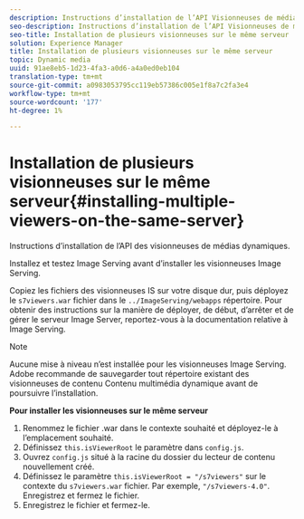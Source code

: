 ```yaml
---
description: Instructions d’installation de l’API Visionneuses de médias dynamiques.
seo-description: Instructions d’installation de l’API Visionneuses de médias dynamiques.
seo-title: Installation de plusieurs visionneuses sur le même serveur
solution: Experience Manager
title: Installation de plusieurs visionneuses sur le même serveur
topic: Dynamic media
uuid: 91ae8eb5-1d23-4fa3-a0d6-a4a0ed0eb104
translation-type: tm+mt
source-git-commit: a0983053795cc119eb57386c005e1f8a7c2fa3e4
workflow-type: tm+mt
source-wordcount: '177'
ht-degree: 1%

---
```



# Installation de plusieurs visionneuses sur le même serveur{#installing-multiple-viewers-on-the-same-server}

<!-- Updated June 1, 2020 from https://wiki.corp.adobe.com/pages/viewpage.action?spaceKey=scene7qa&title=s7Viewers%2C+S7SDK%2C+S7OnDemand+Release+Notes - Contact is Sasha -->

Instructions d’installation de l’API des visionneuses de médias dynamiques.

Installez et testez Image Serving avant d’installer les visionneuses Image Serving.

Copiez les fichiers des visionneuses IS sur votre disque dur, puis déployez le `s7viewers.war` fichier dans le `../ImageServing/webapps` répertoire. Pour obtenir des instructions sur la manière de déployer, de début, d’arrêter et de gérer le serveur Image Server, reportez-vous à la documentation relative à Image Serving.

>[!NOTE]
>
>Aucune mise à niveau n’est installée pour les visionneuses Image Serving. Adobe recommande de sauvegarder tout répertoire existant des visionneuses de contenu Contenu multimédia dynamique avant de poursuivre l’installation.

**Pour installer les visionneuses sur le même serveur**

1. Renommez le fichier .war dans le contexte souhaité et déployez-le à l’emplacement souhaité.
1. Définissez `this.isViewerRoot` le paramètre dans `config.js`.
1. Ouvrez `config.js` situé à la racine du dossier du lecteur de contenu nouvellement créé.
1. Définissez le paramètre `this.isViewerRoot = "/s7viewers"` sur le contexte du `s7viewers.war` fichier. Par exemple, `"/s7viewers-4.0"`. Enregistrez et fermez le fichier.
1. Enregistrez le fichier et fermez-le.
